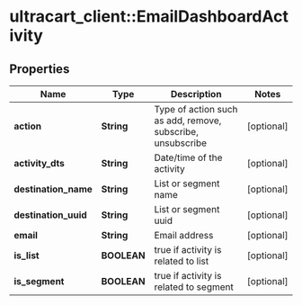 # ultracart_client::EmailDashboardActivity

## Properties
Name | Type | Description | Notes
------------ | ------------- | ------------- | -------------
**action** | **String** | Type of action such as add, remove, subscribe, unsubscribe | [optional] 
**activity_dts** | **String** | Date/time of the activity | [optional] 
**destination_name** | **String** | List or segment name | [optional] 
**destination_uuid** | **String** | List or segment uuid | [optional] 
**email** | **String** | Email address | [optional] 
**is_list** | **BOOLEAN** | true if activity is related to list | [optional] 
**is_segment** | **BOOLEAN** | true if activity is related to segment | [optional] 


